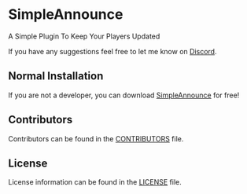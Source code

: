# SimpleAnnounce
A Simple Plugin To Keep Your Players Updated

If you have any suggestions feel free to let me know on [Discord](https://discord.gg/jVnmm7QnQU).

## Normal Installation

If you are not a developer, you can download [SimpleAnnounce](https://www.spigotmc.org/resources/92375/) for free!

## Contributors
Contributors can be found in the [CONTRIBUTORS](CONTRIBUTORS.md) file.

## License
License information can be found in the [LICENSE](LICENSE) file.
